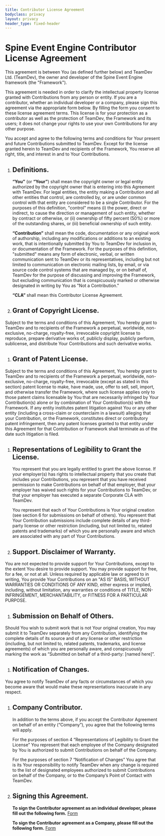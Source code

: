 ```yaml
---
title: Contributor License Agreement
bodyclass: privacy
layout: privacy
header_type: fixed-header
---
```


# Spine Event Engine Contributor License Agreement

This agreement is between You (as defined further below) and TeamDev Ltd. (TeamDev), the owner 
and developer of the Spine Event Engine framework (the "Framework").

This agreement is needed in order to clarify the intellectual property license granted with 
Contributions from any person or entity. If you are a contributor, whether an individual 
developer or a company, please sign this agreement via the appropriate form below. By filling 
the form you consent to these license agreement terms. This license is for your protection 
as a contributor as well as the protection of TeamDev, the Framework and its users; it does 
not change your rights to use your own Contributions for any other purpose.

You accept and agree to the following terms and conditions for Your present and future 
Contributions submitted to TeamDev. Except for the license granted herein to TeamDev and 
recipients of the Framework, You reserve all right, title, and interest in and to Your 
Contributions.

1. ## Definitions.
    **“You”** (or **“Your”**) shall mean the copyright owner or legal entity authorized by the 
    copyright owner that is entering into this Agreement with TeamDev. For legal entities, the 
    entity making a Contribution and all other entities that control, are controlled by, or are 
    under common control with that entity are considered to be a single Contributor. For the 
    purposes of this definition, "control" means (i) the power, direct or indirect, to cause the 
    direction or management of such entity, whether by contract or otherwise, or (ii) ownership of 
    fifty percent (50%) or more of the outstanding shares, or (iii) beneficial ownership of such 
    entity.

    **“Contribution”** shall mean the code, documentation or any original work of authorship, 
    including any modifications or additions to an existing work, that is intentionally submitted 
    by You to TeamDev for inclusion in, or documentation of the Framework. For the purposes of 
    this definition, "submitted" means any form of electronic, verbal, or written communication 
    sent to TeamDev or its representatives, including but not limited to communication on electronic 
    mailing lists, by email, or via source code control systems that are managed by, or on behalf of, 
    TeamDev for the purpose of discussing and improving the Framework, but excluding communication 
    that is conspicuously marked or otherwise designated in writing by You as "Not a Contribution."

    **“CLA”** shall mean this Contributor License Agreement.

1. ## Grant of Copyright License. 
Subject to the terms and conditions of this Agreement, You hereby grant to TeamDev and to 
recipients of the Framework a perpetual, worldwide, non-exclusive, no-charge, royalty-free, 
irrevocable copyright license to reproduce, prepare derivative works of, publicly display, 
publicly perform, sublicense, and distribute Your Contributions and such derivative works.

1. ## Grant of Patent License.
Subject to the terms and conditions of this Agreement, You hereby grant to TeamDev and to 
recipients of the Framework a perpetual, worldwide, non-exclusive, no-charge, royalty-free, 
irrevocable (except as stated in this section) patent license to make, have made, use, offer 
to sell, sell, import, and otherwise transfer the Framework, where such license applies only 
to those patent claims licensable by You that are necessarily infringed by Your Contribution(s) 
alone or by combination of Your Contribution(s) with the Framework. If any entity institutes 
patent litigation against You or any other entity (including a cross-claim or counterclaim in 
a lawsuit) alleging that your Contribution, or the Framework, constitutes direct or contributory 
patent infringement, then any patent licenses granted to that entity under this Agreement for 
that Contribution or Framework shall terminate as of the date such litigation is filed.

1. ## Representations of Legibility to Grant the License.
    You represent that you are legally entitled to grant the above license. If your employer(s) 
    has rights to intellectual property that you create that includes your Contributions, you 
    represent that you have received permission to make Contributions on behalf of that employer, 
    that your employer has waived such rights for your Contributions to TeamDev, or that your 
    employer has executed a separate Corporate CLA with TeamDev.
    
    You represent that each of Your Contributions is Your original creation (see section 6 for 
    submissions on behalf of others). You represent that Your Contribution submissions include 
    complete details of any third-party license or other restriction (including, but not limited 
    to, related patents and trademarks) of which you are personally aware and which are associated 
    with any part of Your Contributions.

1. ## Support. Disclaimer of Warranty.
You are not expected to provide support for Your Contributions, except to the extent You desire 
to provide support. You may provide support for free, for a fee, or not at all. Unless required 
by applicable law or agreed to in writing, You provide Your Contributions on an "AS IS" BASIS, 
WITHOUT WARRANTIES OR CONDITIONS OF ANY KIND, either express or implied, including, without 
limitation, any warranties or conditions of TITLE, NON- INFRINGEMENT, MERCHANTABILITY, or FITNESS 
FOR A PARTICULAR PURPOSE.

1. ## Submission on Behalf of Others.
Should You wish to submit work that is not Your original creation, You may submit it to TeamDev 
separately from any Contribution, identifying the complete details of its source and of any license 
or other restriction (including, but not limited to, related patents, trademarks, and license 
agreements) of which you are personally aware, and conspicuously marking the work as 
“Submitted on behalf of a third-party: [named here]”.

1. ## Notification of Changes.
You agree to notify TeamDev of any facts or circumstances of which you become aware that would 
make these representations inaccurate in any respect.

1. ## Company Contributor.
    In addition to the terms above, if you accept the Contributor Agreement on behalf of an entity 
    (“Company”), you agree that the following terms will apply.
    
    For the purposes of section 4 “Representations of Legibility to Grant the License” 
    You represent that each employee of the Company designated by You is authorized to submit 
    Contributions on behalf of the Company.
    
    For the purposes of section 7 “Notification of Changes” You agree that is its Your 
    responsibility to notify TeamDev when any change is required to the list of designated 
    employees authorized to submit Contributions on behalf of the Company, or to the Company’s 
    Point of Contact with TeamDev.
    
1. ## Signing this Agreement.
    **To sign the Contributor agreement as an individual developer, please fill out the 
    following form.** [Form](https://docs.google.com/forms/d/e/1FAIpQLSeE45wkS5mfehTfeo85EU1457PnuDpgrj10CyhJOwbgZyxQew/viewform) 
    
    **To sign the Contributor agreement as a Company, please fill out the following form.**
    [Form](https://docs.google.com/forms/d/e/1FAIpQLScpjZjJ_suMOFa7JdJwirizuGDErMbABjYAzEZjgy7br3etuQ/viewform)
